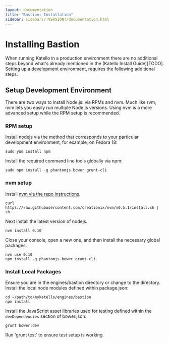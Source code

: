 ```yaml
---
layout: documentation
title: "Bastion: Installation"
sidebar: sidebars/!VERSION!/documentation.html
---
```


# Installing Bastion 

When running Katello in a production environment there are no additional steps beyond what's already mentioned in the (Katello Install Guide)[TODO]. 
Setting up a development environment, requires the following additional steps. 

## Setup Development Environment 

There are two ways to install Node.js: via RPMs and nvm. Much like rvm, nvm lets you easily run multiple Node.js versions.
Using nvm is a more advanced setup while the RPM setup is recommended.

### RPM setup 

Install nodejs via the method that corresponds to your particular development environment, for example, on Fedora 18:

    sudo yum install npm

Install the required command line tools globally via npm:

    sudo npm install -g phantomjs bower grunt-cli

### nvm setup

Install [nvm via the repo instructions](https://github.com/creationix/nvm#install-script).

    curl https://raw.githubusercontent.com/creationix/nvm/v0.5.1/install.sh | sh

Next install the latest version of nodejs.

    nvm install 0.10

Close your console, open a new one, and then install the necessary global packages.

    nvm use 0.10
    npm install -g phantomjs bower grunt-cli


### Install Local Packages

Ensure you are in the engines/bastion directory or change to the directory.
Install the local node modules defined within package.json:

    cd ~/path/to/mykatello/engines/bastion
    npm install

Install the JavaScript asset libraries used for testing defined within the `devDependencies` section of bower.json:

    grunt bower:dev

Run 'grunt test' to ensure test setup is working.

